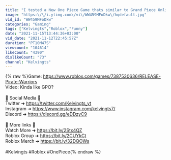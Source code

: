 ```yaml
---
title: "I tested a New One Piece Game thats similar to Grand Piece Online but Free"
image: "https:\/\/i.ytimg.com\/vi\/WW459MFoDkw\/hqdefault.jpg"
vid_id: "WW459MFoDkw"
categories: "Gaming"
tags: ["Kelvingts","Roblox","Funny"]
date: "2021-11-15T13:44:36+03:00"
vid_date: "2021-11-12T22:45:57Z"
duration: "PT10M47S"
viewcount: "104614"
likeCount: "4390"
dislikeCount: "73"
channel: "Kelvingts"
---
```

{% raw %}Game: <a rel="nofollow" target="blank" href="https://www.roblox.com/games/7387530636/RELEASE-Pirate-Warriors">https://www.roblox.com/games/7387530636/RELEASE-Pirate-Warriors</a><br />Video: Kinda like GPO?<br /><br /> 🍍 Social Media 🍍<br />Twitter ➜  <a rel="nofollow" target="blank" href="https://twitter.com/Kelvingts_yt">https://twitter.com/Kelvingts_yt</a><br />Instagram ➜ <a rel="nofollow" target="blank" href="https://www.instagram.com/kelvingts7/">https://www.instagram.com/kelvingts7/</a><br />Discord ➜ <a rel="nofollow" target="blank" href="https://discord.gg/eDDzyC9">https://discord.gg/eDDzyC9</a><br /><br />🍩 More links 🍩<br />Watch More ➜ <a rel="nofollow" target="blank" href="https://bit.ly/2Stx4QZ">https://bit.ly/2Stx4QZ</a><br />Roblox Group  ➜ <a rel="nofollow" target="blank" href="https://bit.ly/2CUYkCt">https://bit.ly/2CUYkCt</a><br />Roblox Merch  ➜ <a rel="nofollow" target="blank" href="https://bit.ly/32DQOWs">https://bit.ly/32DQOWs</a><br /><br />#Kelvingts #Roblox #OnePiece{% endraw %}
